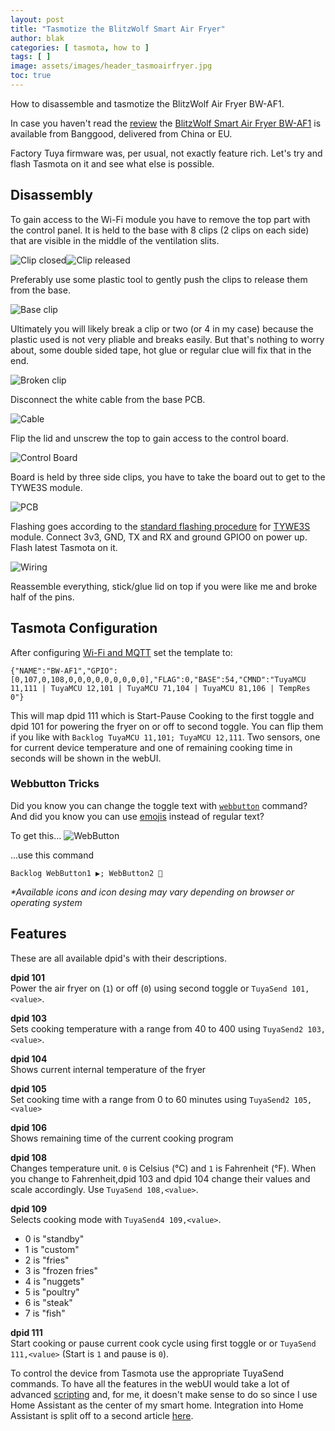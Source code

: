 ```yaml
---
layout: post
title: "Tasmotize the BlitzWolf Smart Air Fryer"
author: blak
categories: [ tasmota, how to ]
tags: [ ]
image: assets/images/header_tasmoairfryer.jpg
toc: true
---
```


How to disassemble and tasmotize the BlitzWolf Air Fryer BW-AF1.

In case you haven't read the [review](2020-09-09-blitzwolf-air-fryer) the [BlitzWolf Smart Air Fryer BW-AF1](https://www.banggood.com/BlitzWolfBW-AF1-Smart-Air-Fryer-with-APP-Control,6L-Large-Capacity,Temperature-Control,Removable-Basket,Smart-Recipe-and-Non-stick-Coating-p-1684285.html?cur_warehouse=CZ&p=CM27171011078201412U&custlinkid=1275037) is available from Banggood, delivered from China or EU. 

Factory Tuya firmware was, per usual, not exactly feature rich. Let's try and flash Tasmota on it and see what else is possible.

## Disassembly

To gain access to the Wi-Fi module you have to remove the top part with the control panel. It is held to the base with 8 clips (2 clips on each side) that are visible in the middle of the ventilation slits. 

![Clip closed](/assets/images/airfryer/singleclip1.jpg)![Clip released](/assets/images/airfryer/singleclip2.jpg)

Preferably use some plastic tool to gently push the clips to release them from the base.

![Base clip](/assets/images/airfryer/clips1.jpg)

Ultimately you will likely break a clip or two (or 4 in my case) because the plastic used is not very pliable and breaks easily. But that's nothing to worry about, some double sided tape, hot glue or regular clue will fix that in the end.

![Broken clip](/assets/images/airfryer/clips4.jpg)

Disconnect the white cable from the base PCB.

![Cable](/assets/images/airfryer/clips3.jpg)

Flip the lid and unscrew the top to gain access to the control board.

![Control Board](/assets/images/airfryer/controlboard.jpg)

Board is held by three side clips, you have to take the board out to get to the TYWE3S module.

![PCB](/assets/images/airfryer/pcb.jpg)

Flashing goes according to the [standard flashing procedure](https://tasmota.github.io/docs/Getting-Started/#hardware-preparation) for [TYWE3S](https://tasmota.github.io/docs/devices/TYWE3S/) module. Connect 3v3, GND, TX and RX and ground GPIO0 on power up. Flash latest Tasmota on it.

![Wiring](/assets/images/airfryer/wiring.jpg)

Reassemble everything, stick/glue lid on top if you were like me and broke half of the pins.

## Tasmota Configuration

After configuring [Wi-Fi and MQTT](https://tasmota.github.io/docs/Getting-Started/#initial-configuration) set the template to:

```console
{"NAME":"BW-AF1","GPIO":[0,107,0,108,0,0,0,0,0,0,0,0,0],"FLAG":0,"BASE":54,"CMND":"TuyaMCU 11,111 | TuyaMCU 12,101 | TuyaMCU 71,104 | TuyaMCU 81,106 | TempRes 0"}
```

This will map dpid 111 which is Start-Pause Cooking to the first toggle and dpid 101 for powering the fryer on or off to second toggle. You can flip them if you like with `Backlog TuyaMCU 11,101; TuyaMCU 12,111`. Two sensors, one for current device temperature and one of remaining cooking time in seconds will be shown in the webUI.

### Webbutton Tricks
Did you know you can change the toggle text with [`webbutton`](https://tasmota.github.io/docs/Commands/#webbutton) command? And did you know you can use [emojis](https://html-css-js.com/html/character-codes/) instead of regular text?

To get this...
![WebButton](/assets/images/airfryer/webbutton.jpg)

...use this command
```console
Backlog WebButton1 ▶; WebButton2 🔴
```

_*Available icons and icon desing may vary depending on browser or operating system_

## Features
These are all available dpid's with their descriptions.

**dpid 101**     
Power the air fryer on (`1`) or off (`0`) using second toggle or `TuyaSend 101,<value>`.

**dpid 103**     
Sets cooking temperature with a range from 40 to 400 using `TuyaSend2 103,<value>`.

**dpid 104**     
Shows current internal temperature of the fryer

**dpid 105**     
Set cooking time with a range from 0 to 60 minutes using `TuyaSend2 105,<value>`

**dpid 106**     
Shows remaining time of the current cooking program

**dpid 108**      
Changes temperature unit. `0` is Celsius (°C) and `1` is Fahrenheit (°F). When you change to Fahrenheit,dpid 103 and dpid 104 change their values and scale accordingly. Use `TuyaSend 108,<value>`.

**dpid 109**      
Selects cooking mode with `TuyaSend4 109,<value>`.

- 0 is "standby" 
- 1 is "custom" 
- 2 is "fries" 
- 3 is "frozen fries"
- 4 is "nuggets" 
- 5 is "poultry" 
- 6 is "steak" 
- 7 is "fish" 

**dpid 111**     
Start cooking or pause current cook cycle using first toggle or or `TuyaSend 111,<value>` (Start is `1` and pause is `0`).

To control the device from Tasmota use the appropriate TuyaSend commands. To have all the features in the webUI would take a lot of advanced [scripting](https://tasmota.github.io/docs/Scripting-Language/) and, for me, it doesn't make sense to do so since I use Home Assistant as the center of my smart home. Integration into Home Assistant is split off to a second article [here](bw-af1-in-home-assistant).